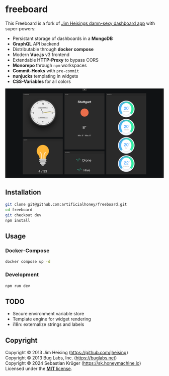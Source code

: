 # freeboard

This Freeboard is a fork of [Jim Heisings damn-sexy dashboard app](https://github.com/Freeboard/freeboard) with super-powers:

- Persistant storage of dashboards in a **MongoDB**
- **GraphQL** API backend
- Distributable through **docker compose**
- Modern **Vue.js** v3 frontend
- Extendable **HTTP-Proxy** to bypass CORS
- **Monorepo** through `npm` workspaces
- **Commit-Hooks** with `pre-commit`
- **nunjucks** templating in widgets
- **CSS-Variables** for all colors

<img src="freeboard.png">

## Installation

```bash
git clone git@github.com:artificialhoney/freeboard.git
cd freeboard
git checkout dev
npm install
```

## Usage

### Docker-Compose

```bash
docker compose up -d
```

### Development

```bash
npm run dev
```

## TODO

- Secure environment variable store
- Template engine for widget rendering
- i18n: externalize strings and labels

## Copyright

Copyright © 2013 Jim Heising (https://github.com/jheising)
<br>
Copyright © 2013 Bug Labs, Inc. (https://buglabs.net)
<br>
Copyright © 2024 Sebastian Krüger (https://sk.honeymachine.io)
<br>
Licensed under the [**MIT** license](/LICENSE).
